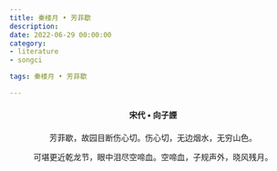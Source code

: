 ```yaml
---
title: 秦楼月 • 芳菲歇
description:
date: 2022-06-29 00:00:00
category:
- literature
- songci

tags: 秦楼月 • 芳菲歇

---
```


<div id="poem-author">
    宋代 • 向子諲
</div>
<div id="poem-body">
<p class="poem-paragraph">芳菲歇，故园目断伤心切。伤心切，无边烟水，无穷山色。</p>
<p class="poem-paragraph">可堪更近乾龙节，眼中泪尽空啼血。空啼血，子规声外，晓风残月。</p>

</div>

<style>

#poem-author {
    width: 100%;
    text-align: center;
    margin: 20px 0;
    font-weight: bold;
}
#poem-body {
    width: 100%;
    text-align: center;
}
.poem-paragraph {
    font-family: "仿宋"
}

</style>